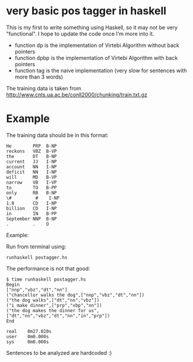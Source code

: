 very basic pos tagger in haskell
==========

This is my first to write something using Haskell, so it may not be very "functional". I hope to update the code once I'm more into it.

* function dp is the implementation of Virtebi Algorithm without back pointers
* function dpbp is the implementation of Virtebi Algorithm with back pointers
* function tag is the naive implementation (very slow for sentences with more than 3 words)

The training data is taken from http://www.cnts.ua.ac.be/conll2000/chunking/train.txt.gz

Example
=======

The training data should be in this format:

    He        PRP  B-NP
    reckons   VBZ  B-VP
    the       DT   B-NP
    current   JJ   I-NP
    account   NN   I-NP
    deficit   NN   I-NP
    will      MD   B-VP
    narrow    VB   I-VP
    to        TO   B-PP
    only      RB   B-NP
    \#         #    I-NP
    1.8       CD   I-NP
    billion   CD   I-NP
    in        IN   B-PP
    September NNP  B-NP
    .         .    O

Example:

Run from terminal using:

    runhaskell postagger.hs

The performance is not that good:

    $ time runhaskell postagger.hs
    Begin
    ["nnp","vbz","dt","nn"]
    ("chancellor walks the dog",["nnp","vbz","dt","nn"])
    ("the dog walks",["dt","nn","vbz"])
    ("i make dinner",["prp","vbp","nn"])
    ("the dog makes the dinner for us",["dt","nn","vbz","dt","nn","in","prp"])
    End
    
    real    0m27.020s
    user    0m0.000s
    sys     0m0.000s


Sentences to be analyzed are hardcoded :)
